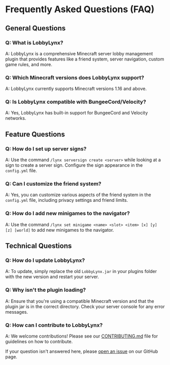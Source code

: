 # Frequently Asked Questions (FAQ)

## General Questions

### Q: What is LobbyLynx?
A: LobbyLynx is a comprehensive Minecraft server lobby management plugin that provides features like a friend system, server navigation, custom game rules, and more.

### Q: Which Minecraft versions does LobbyLynx support?
A: LobbyLynx currently supports Minecraft versions 1.16 and above.

### Q: Is LobbyLynx compatible with BungeeCord/Velocity?
A: Yes, LobbyLynx has built-in support for BungeeCord and Velocity networks.

## Feature Questions

### Q: How do I set up server signs?
A: Use the command `/lynx serversign create <server>` while looking at a sign to create a server sign. Configure the sign appearance in the `config.yml` file.

### Q: Can I customize the friend system?
A: Yes, you can customize various aspects of the friend system in the `config.yml` file, including privacy settings and friend limits.

### Q: How do I add new minigames to the navigator?
A: Use the command `/lynx set minigame <name> <slot> <item> [x] [y] [z] [world]` to add new minigames to the navigator.

## Technical Questions

### Q: How do I update LobbyLynx?
A: To update, simply replace the old `LobbyLynx.jar` in your plugins folder with the new version and restart your server.

### Q: Why isn't the plugin loading?
A: Ensure that you're using a compatible Minecraft version and that the plugin jar is in the correct directory. Check your server console for any error messages.

### Q: How can I contribute to LobbyLynx?
A: We welcome contributions! Please see our [CONTRIBUTING.md](CONTRIBUTING.md) file for guidelines on how to contribute.

If your question isn't answered here, please [open an issue](https://github.com/yourusername/LobbyLynx/issues) on our GitHub page.
